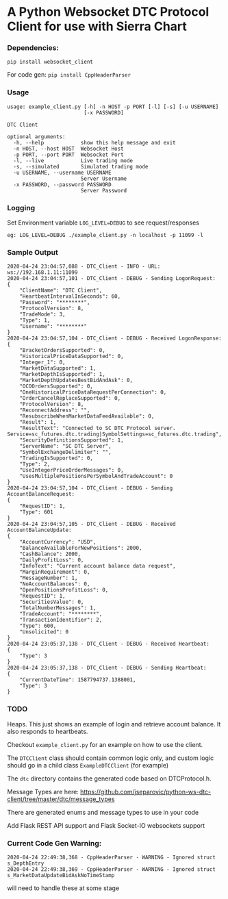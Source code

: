 # A Python Websocket DTC Protocol Client for use with Sierra Chart

### Dependencies:
`pip install websocket_client`

For code gen:
`pip install CppHeaderParser`

### Usage
```
usage: example_client.py [-h] -n HOST -p PORT [-l] [-s] [-u USERNAME]
                         [-x PASSWORD]

DTC Client

optional arguments:
  -h, --help            show this help message and exit
  -n HOST, --host HOST  Websocket Host
  -p PORT, --port PORT  Websocket Port
  -l, --live            Live trading mode
  -s, --simulated       Simulated trading mode
  -u USERNAME, --username USERNAME
                        Server Username
  -x PASSWORD, --password PASSWORD
                        Server Password

```

### Logging
Set Environment variable `LOG_LEVEL=DEBUG` to see request/responses
```
eg: LOG_LEVEL=DEBUG ./example_client.py -n localhost -p 11099 -l
```

### Sample Output

```
2020-04-24 23:04:57,088 - DTC_Client - INFO - URL: ws://192.168.1.11:11099
2020-04-24 23:04:57,101 - DTC_Client - DEBUG - Sending LogonRequest:
{
    "ClientName": "DTC Client",
    "HeartbeatIntervalInSeconds": 60,
    "Password": "********",
    "ProtocolVersion": 8,
    "TradeMode": 3,
    "Type": 1,
    "Username": "********"
}
2020-04-24 23:04:57,104 - DTC_Client - DEBUG - Received LogonResponse:
{
    "BracketOrdersSupported": 0,
    "HistoricalPriceDataSupported": 0,
    "Integer_1": 0,
    "MarketDataSupported": 1,
    "MarketDepthIsSupported": 1,
    "MarketDepthUpdatesBestBidAndAsk": 0,
    "OCOOrdersSupported": 0,
    "OneHistoricalPriceDataRequestPerConnection": 0,
    "OrderCancelReplaceSupported": 0,
    "ProtocolVersion": 8,
    "ReconnectAddress": "",
    "ResubscribeWhenMarketDataFeedAvailable": 0,
    "Result": 1,
    "ResultText": "Connected to SC DTC Protocol server. Service=sc_futures.dtc.trading|SymbolSettings=sc_futures.dtc.trading",
    "SecurityDefinitionsSupported": 1,
    "ServerName": "SC DTC Server",
    "SymbolExchangeDelimiter": "",
    "TradingIsSupported": 0,
    "Type": 2,
    "UseIntegerPriceOrderMessages": 0,
    "UsesMultiplePositionsPerSymbolAndTradeAccount": 0
}
2020-04-24 23:04:57,104 - DTC_Client - DEBUG - Sending AccountBalanceRequest:
{
    "RequestID": 1,
    "Type": 601
}
2020-04-24 23:04:57,105 - DTC_Client - DEBUG - Received AccountBalanceUpdate:
{
    "AccountCurrency": "USD",
    "BalanceAvailableForNewPositions": 2000,
    "CashBalance": 2000,
    "DailyProfitLoss": 0,
    "InfoText": "Current account balance data request",
    "MarginRequirement": 0,
    "MessageNumber": 1,
    "NoAccountBalances": 0,
    "OpenPositionsProfitLoss": 0,
    "RequestID": 1,
    "SecuritiesValue": 0,
    "TotalNumberMessages": 1,
    "TradeAccount": "********",
    "TransactionIdentifier": 2,
    "Type": 600,
    "Unsolicited": 0
}
2020-04-24 23:05:37,138 - DTC_Client - DEBUG - Received Heartbeat:
{
    "Type": 3
}
2020-04-24 23:05:37,138 - DTC_Client - DEBUG - Sending Heartbeat:
{
    "CurrentDateTime": 1587794737.1388001,
    "Type": 3
}

```


### TODO
Heaps. This just shows an example of login and retrieve account balance. It also responds to heartbeats.

Checkout `example_client.py` for an example on how to use the client.

The `DTCClient` class should contain common logic only, and custom logic should go in a child class `ExampleDTCClient` (for example)

The `dtc` directory contains the generated code based on DTCProtocol.h.

Message Types are here: 
https://github.com/jseparovic/python-ws-dtc-client/tree/master/dtc/message_types

There are generated enums and message types to use in your code

Add Flask REST API support and Flask Socket-IO websockets support

### Current Code Gen Warning:
```
2020-04-24 22:49:38,368 - CppHeaderParser - WARNING - Ignored struct s_DepthEntry
2020-04-24 22:49:38,369 - CppHeaderParser - WARNING - Ignored struct s_MarketDataUpdateBidAskNoTimeStamp
```
will need to handle these at some stage